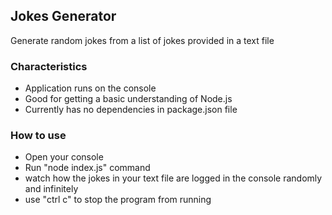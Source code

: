 ## Jokes Generator
Generate random jokes from a list of jokes provided in a text file

### Characteristics
- Application runs on the console
- Good for getting a basic understanding of Node.js
- Currently has no dependencies in package.json file

### How to use
- Open your console
- Run "node index.js" command
- watch how the jokes in your text file are logged in the console randomly and infinitely
- use "ctrl c" to stop the program from running